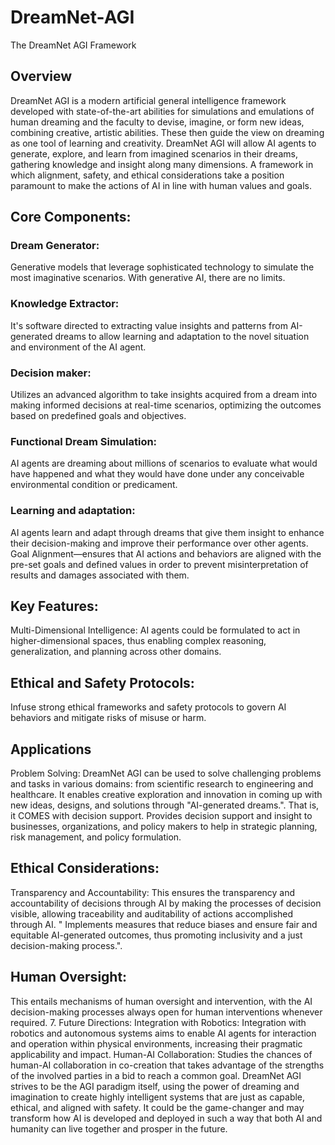 # DreamNet-AGI

The DreamNet AGI Framework

## Overview 
DreamNet AGI is a modern artificial general intelligence framework developed with state-of-the-art abilities for simulations and emulations of human dreaming and the faculty to devise, imagine, or form new ideas, combining creative, artistic abilities. These then guide the view on dreaming as one tool of learning and creativity. DreamNet AGI will allow AI agents to generate, explore, and learn from imagined scenarios in their dreams, gathering knowledge and insight along many dimensions.
A framework in which alignment, safety, and ethical considerations take a position paramount to make the actions of AI in line with human values and goals.

## Core Components:
### Dream Generator: 
Generative models that leverage sophisticated technology to simulate the most imaginative scenarios. With generative AI, there are no limits.
### Knowledge Extractor: 
It's software directed to extracting value insights and patterns from AI-generated dreams to allow learning and adaptation to the novel situation and environment of the AI agent.
### Decision maker: 
Utilizes an advanced algorithm to take insights acquired from a dream into making informed decisions at real-time scenarios, optimizing the outcomes based on predefined goals and objectives.
### Functional Dream Simulation: 
AI agents are dreaming about millions of scenarios to evaluate what would have happened and what they would have done under any conceivable environmental condition or predicament.
### Learning and adaptation: 
AI agents learn and adapt through dreams that give them insight to enhance their decision-making and improve their performance over other agents.
Goal Alignment—ensures that AI actions and behaviors are aligned with the pre-set goals and defined values in order to prevent misinterpretation of results and damages associated with them.

## Key Features:
Multi-Dimensional Intelligence: AI agents could be formulated to act in higher-dimensional spaces, thus enabling complex reasoning, generalization, and planning across other domains.

## Ethical and Safety Protocols: 
Infuse strong ethical frameworks and safety protocols to govern AI behaviors and mitigate risks of misuse or harm.

## Applications
Problem Solving: DreamNet AGI can be used to solve challenging problems and tasks in various domains: from scientific research to engineering and healthcare.
It enables creative exploration and innovation in coming up with new ideas, designs, and solutions through "AI-generated dreams.".
That is, it COMES with decision support. Provides decision support and insight to businesses, organizations, and policy makers to help in strategic planning, risk management, and policy formulation.

## Ethical Considerations:
Transparency and Accountability: This ensures the transparency and accountability of decisions through AI by making the processes of decision visible, allowing traceability and auditability of actions accomplished through AI. " Implements measures that reduce biases and ensure fair and equitable AI-generated outcomes, thus promoting inclusivity and a just decision-making process.".

## Human Oversight: 
This entails mechanisms of human oversight and intervention, with the AI decision-making processes always open for human interventions whenever required. 7. Future Directions: Integration with Robotics: Integration with robotics and autonomous systems aims to enable AI agents for interaction and operation within physical environments, increasing their pragmatic applicability and impact. Human-AI Collaboration: Studies the chances of human-AI collaboration in co-creation that takes advantage of the strengths of the involved parties in a bid to reach a common goal. DreamNet AGI strives to be the AGI paradigm itself, using the power of dreaming and imagination to create highly intelligent systems that are just as capable, ethical, and aligned with safety. It could be the game-changer and may transform how AI is developed and deployed in such a way that both AI and humanity can live together and prosper in the future.